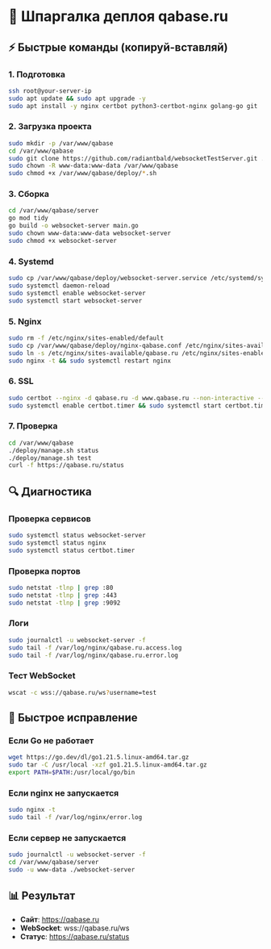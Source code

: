 # 🚀 Шпаргалка деплоя qabase.ru

## ⚡ Быстрые команды (копируй-вставляй)

### 1. Подготовка
```bash
ssh root@your-server-ip
sudo apt update && sudo apt upgrade -y
sudo apt install -y nginx certbot python3-certbot-nginx golang-go git
```

### 2. Загрузка проекта
```bash
sudo mkdir -p /var/www/qabase
cd /var/www/qabase
sudo git clone https://github.com/radiantbald/websocketTestServer.git .
sudo chown -R www-data:www-data /var/www/qabase
sudo chmod +x /var/www/qabase/deploy/*.sh
```

### 3. Сборка
```bash
cd /var/www/qabase/server
go mod tidy
go build -o websocket-server main.go
sudo chown www-data:www-data websocket-server
sudo chmod +x websocket-server
```

### 4. Systemd
```bash
sudo cp /var/www/qabase/deploy/websocket-server.service /etc/systemd/system/
sudo systemctl daemon-reload
sudo systemctl enable websocket-server
sudo systemctl start websocket-server
```

### 5. Nginx
```bash
sudo rm -f /etc/nginx/sites-enabled/default
sudo cp /var/www/qabase/deploy/nginx-qabase.conf /etc/nginx/sites-available/qabase.ru
sudo ln -s /etc/nginx/sites-available/qabase.ru /etc/nginx/sites-enabled/
sudo nginx -t && sudo systemctl restart nginx
```

### 6. SSL
```bash
sudo certbot --nginx -d qabase.ru -d www.qabase.ru --non-interactive --agree-tos --email admin@qabase.ru
sudo systemctl enable certbot.timer && sudo systemctl start certbot.timer
```

### 7. Проверка
```bash
cd /var/www/qabase
./deploy/manage.sh status
./deploy/manage.sh test
curl -f https://qabase.ru/status
```

## 🔍 Диагностика

### Проверка сервисов
```bash
sudo systemctl status websocket-server
sudo systemctl status nginx
sudo systemctl status certbot.timer
```

### Проверка портов
```bash
sudo netstat -tlnp | grep :80
sudo netstat -tlnp | grep :443
sudo netstat -tlnp | grep :9092
```

### Логи
```bash
sudo journalctl -u websocket-server -f
sudo tail -f /var/log/nginx/qabase.ru.access.log
sudo tail -f /var/log/nginx/qabase.ru.error.log
```

### Тест WebSocket
```bash
wscat -c wss://qabase.ru/ws?username=test
```

## 🚨 Быстрое исправление

### Если Go не работает
```bash
wget https://go.dev/dl/go1.21.5.linux-amd64.tar.gz
sudo tar -C /usr/local -xzf go1.21.5.linux-amd64.tar.gz
export PATH=$PATH:/usr/local/go/bin
```

### Если nginx не запускается
```bash
sudo nginx -t
sudo tail -f /var/log/nginx/error.log
```

### Если сервер не запускается
```bash
sudo journalctl -u websocket-server -f
cd /var/www/qabase/server
sudo -u www-data ./websocket-server
```

## 📊 Результат
- **Сайт**: https://qabase.ru
- **WebSocket**: wss://qabase.ru/ws
- **Статус**: https://qabase.ru/status
